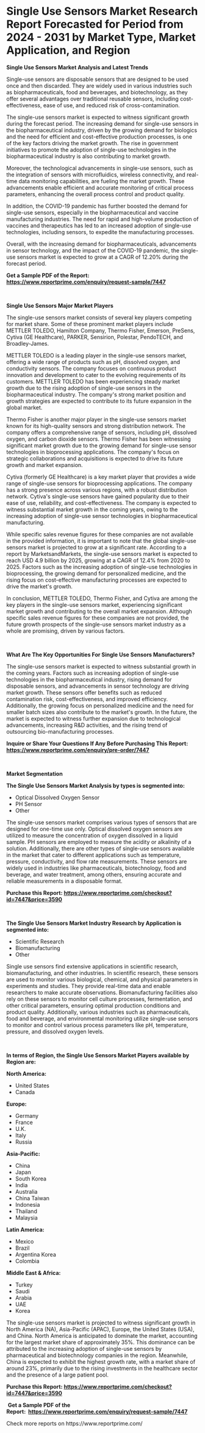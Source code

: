 <p><h1>Single Use Sensors Market Research Report Forecasted for Period from 2024 -  2031 by Market Type, Market Application, and Region</h1></p><p><strong>Single Use Sensors Market Analysis and Latest Trends</strong></p>
<p><p>Single-use sensors are disposable sensors that are designed to be used once and then discarded. They are widely used in various industries such as biopharmaceuticals, food and beverages, and biotechnology, as they offer several advantages over traditional reusable sensors, including cost-effectiveness, ease of use, and reduced risk of cross-contamination.</p><p>The single-use sensors market is expected to witness significant growth during the forecast period. The increasing demand for single-use sensors in the biopharmaceutical industry, driven by the growing demand for biologics and the need for efficient and cost-effective production processes, is one of the key factors driving the market growth. The rise in government initiatives to promote the adoption of single-use technologies in the biopharmaceutical industry is also contributing to market growth.</p><p>Moreover, the technological advancements in single-use sensors, such as the integration of sensors with microfluidics, wireless connectivity, and real-time data monitoring capabilities, are fueling the market growth. These advancements enable efficient and accurate monitoring of critical process parameters, enhancing the overall process control and product quality.</p><p>In addition, the COVID-19 pandemic has further boosted the demand for single-use sensors, especially in the biopharmaceutical and vaccine manufacturing industries. The need for rapid and high-volume production of vaccines and therapeutics has led to an increased adoption of single-use technologies, including sensors, to expedite the manufacturing processes.</p><p>Overall, with the increasing demand for biopharmaceuticals, advancements in sensor technology, and the impact of the COVID-19 pandemic, the single-use sensors market is expected to grow at a CAGR of 12.20% during the forecast period.</p></p>
<p><strong>Get a Sample PDF of the Report:&nbsp; <a href="https://www.reportprime.com/enquiry/request-sample/7447">https://www.reportprime.com/enquiry/request-sample/7447</a></strong></p>
<p>&nbsp;</p>
<p><strong>Single Use Sensors Major Market Players</strong></p>
<p><p>The single-use sensors market consists of several key players competing for market share. Some of these prominent market players include METTLER TOLEDO, Hamilton Company, Thermo Fisher, Emerson, PreSens, Cytiva (GE Healthcare), PARKER, Sensirion, Polestar, PendoTECH, and Broadley-James.</p><p>METTLER TOLEDO is a leading player in the single-use sensors market, offering a wide range of products such as pH, dissolved oxygen, and conductivity sensors. The company focuses on continuous product innovation and development to cater to the evolving requirements of its customers. METTLER TOLEDO has been experiencing steady market growth due to the rising adoption of single-use sensors in the biopharmaceutical industry. The company's strong market position and growth strategies are expected to contribute to its future expansion in the global market.</p><p>Thermo Fisher is another major player in the single-use sensors market known for its high-quality sensors and strong distribution network. The company offers a comprehensive range of sensors, including pH, dissolved oxygen, and carbon dioxide sensors. Thermo Fisher has been witnessing significant market growth due to the growing demand for single-use sensor technologies in bioprocessing applications. The company's focus on strategic collaborations and acquisitions is expected to drive its future growth and market expansion.</p><p>Cytiva (formerly GE Healthcare) is a key market player that provides a wide range of single-use sensors for bioprocessing applications. The company has a strong presence across various regions, with a robust distribution network. Cytiva's single-use sensors have gained popularity due to their ease of use, reliability, and cost-effectiveness. The company is expected to witness substantial market growth in the coming years, owing to the increasing adoption of single-use sensor technologies in biopharmaceutical manufacturing.</p><p>While specific sales revenue figures for these companies are not available in the provided information, it is important to note that the global single-use sensors market is projected to grow at a significant rate. According to a report by MarketsandMarkets, the single-use sensors market is expected to reach USD 4.9 billion by 2025, growing at a CAGR of 12.4% from 2020 to 2025. Factors such as the increasing adoption of single-use technologies in bioprocessing, the growing demand for personalized medicine, and the rising focus on cost-effective manufacturing processes are expected to drive the market's growth.</p><p>In conclusion, METTLER TOLEDO, Thermo Fisher, and Cytiva are among the key players in the single-use sensors market, experiencing significant market growth and contributing to the overall market expansion. Although specific sales revenue figures for these companies are not provided, the future growth prospects of the single-use sensors market industry as a whole are promising, driven by various factors.</p></p>
<p>&nbsp;</p>
<p><strong>What Are The Key Opportunities For Single Use Sensors Manufacturers?</strong></p>
<p><p>The single-use sensors market is expected to witness substantial growth in the coming years. Factors such as increasing adoption of single-use technologies in the biopharmaceutical industry, rising demand for disposable sensors, and advancements in sensor technology are driving market growth. These sensors offer benefits such as reduced contamination risk, cost-effectiveness, and improved efficiency. Additionally, the growing focus on personalized medicine and the need for smaller batch sizes also contribute to the market's growth. In the future, the market is expected to witness further expansion due to technological advancements, increasing R&D activities, and the rising trend of outsourcing bio-manufacturing processes.</p></p>
<p><strong>Inquire or Share Your Questions If Any Before Purchasing This Report: <a href="https://www.reportprime.com/enquiry/pre-order/7447">https://www.reportprime.com/enquiry/pre-order/7447</a></strong></p>
<p>&nbsp;</p>
<p><strong>Market Segmentation</strong></p>
<p><strong>The Single Use Sensors Market Analysis by types is segmented into:</strong></p>
<p><ul><li>Optical Dissolved Oxygen Sensor</li><li>PH Sensor</li><li>Other</li></ul></p>
<p><p>The single-use sensors market comprises various types of sensors that are designed for one-time use only. Optical dissolved oxygen sensors are utilized to measure the concentration of oxygen dissolved in a liquid sample. PH sensors are employed to measure the acidity or alkalinity of a solution. Additionally, there are other types of single-use sensors available in the market that cater to different applications such as temperature, pressure, conductivity, and flow rate measurements. These sensors are widely used in industries like pharmaceuticals, biotechnology, food and beverage, and water treatment, among others, ensuring accurate and reliable measurements in a disposable format.</p></p>
<p><strong>Purchase this Report:&nbsp;<a href="https://www.reportprime.com/checkout?id=7447&price=3590">https://www.reportprime.com/checkout?id=7447&price=3590</a></strong></p>
<p>&nbsp;</p>
<p><strong>The Single Use Sensors Market Industry Research by Application is segmented into:</strong></p>
<p><ul><li>Scientific Research</li><li>Biomanufacturing</li><li>Other</li></ul></p>
<p><p>Single use sensors find extensive applications in scientific research, biomanufacturing, and other industries. In scientific research, these sensors are used to monitor various biological, chemical, and physical parameters in experiments and studies. They provide real-time data and enable researchers to make accurate observations. Biomanufacturing facilities also rely on these sensors to monitor cell culture processes, fermentation, and other critical parameters, ensuring optimal production conditions and product quality. Additionally, various industries such as pharmaceuticals, food and beverage, and environmental monitoring utilize single-use sensors to monitor and control various process parameters like pH, temperature, pressure, and dissolved oxygen levels.</p></p>
<p>&nbsp;</p>
<p><strong>In terms of Region, the Single Use Sensors Market Players available by Region are:</strong></p>
<p>
    <p> <strong> North America: </strong>
        <ul>
            <li>United States</li>
            <li>Canada</li>
        </ul>
        </p> 
    <p> <strong> Europe: </strong>
        <ul>
            <li>Germany</li>
            <li>France</li>
            <li>U.K.</li>
            <li>Italy</li>
            <li>Russia</li>
        </ul>
        </p> 
    <p> <strong> Asia-Pacific: </strong>
        <ul>
            <li>China</li>
            <li>Japan</li>
            <li>South Korea</li>
            <li>India</li>
            <li>Australia</li>
            <li>China Taiwan</li>
            <li>Indonesia</li>
            <li>Thailand</li>
            <li>Malaysia</li>
        </ul>
        </p> 
    <p> <strong> Latin America: </strong>
        <ul>
            <li>Mexico</li>
            <li>Brazil</li>
            <li>Argentina Korea</li>
            <li>Colombia</li>
        </ul>
        </p> 
    <p> <strong> Middle East & Africa: </strong>
        <ul>
            <li>Turkey</li>
            <li>Saudi</li>
            <li>Arabia</li>
            <li>UAE</li>
            <li>Korea</li>
        </ul>
    </p>
    </p>
<p><p>The single-use sensors market is projected to witness significant growth in North America (NA), Asia-Pacific (APAC), Europe, the United States (USA), and China. North America is anticipated to dominate the market, accounting for the largest market share of approximately 35%. This dominance can be attributed to the increasing adoption of single-use sensors by pharmaceutical and biotechnology companies in the region. Meanwhile, China is expected to exhibit the highest growth rate, with a market share of around 23%, primarily due to the rising investments in the healthcare sector and the presence of a large patient pool.</p></p>
<p><strong>Purchase this Report: <a href="https://www.reportprime.com/checkout?id=7447&price=3590">https://www.reportprime.com/checkout?id=7447&price=3590</a></strong></p>
<p>&nbsp;<strong>Get a Sample PDF of the Report:&nbsp;&nbsp;<a href="https://www.reportprime.com/enquiry/request-sample/7447">https://www.reportprime.com/enquiry/request-sample/7447</a></strong></p>
<p><strong></strong></p>
<p>Check more reports on https://www.reportprime.com/</p>